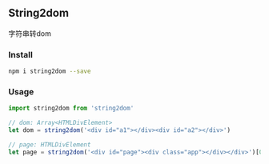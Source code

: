 String2dom
---
字符串转dom


### Install
```sh
npm i string2dom --save
```


### Usage
```js
import string2dom from 'string2dom'

// dom: Array<HTMLDivElement>
let dom = string2dom('<div id="a1"></div><div id="a2"></div>')

// page: HTMLDivElement
let page = string2dom('<div id="page"><div class="app"></div></div>')[0]
```